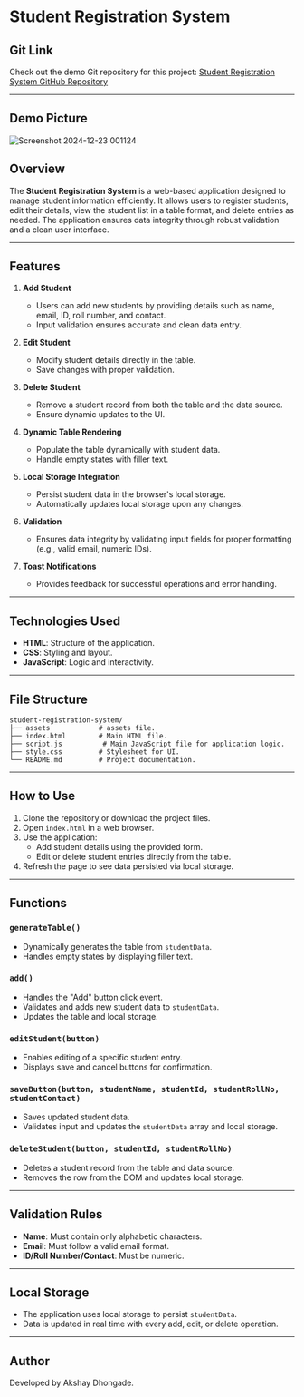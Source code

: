# Student Registration System

## Git Link

Check out the demo Git repository for this project:
[Student Registration System GitHub Repository](https://github.com/itsakshay-git/student_registration_system)

---

## Demo Picture
![Screenshot 2024-12-23 001124](https://github.com/user-attachments/assets/05aec35a-dea3-4176-88b8-87179255c326)


## Overview

The **Student Registration System** is a web-based application designed to manage student information efficiently. It allows users to register students, edit their details, view the student list in a table format, and delete entries as needed. The application ensures data integrity through robust validation and a clean user interface.

---

## Features

1. **Add Student**

   - Users can add new students by providing details such as name, email, ID, roll number, and contact.
   - Input validation ensures accurate and clean data entry.

2. **Edit Student**

   - Modify student details directly in the table.
   - Save changes with proper validation.

3. **Delete Student**

   - Remove a student record from both the table and the data source.
   - Ensure dynamic updates to the UI.

4. **Dynamic Table Rendering**

   - Populate the table dynamically with student data.
   - Handle empty states with filler text.

5. **Local Storage Integration**

   - Persist student data in the browser's local storage.
   - Automatically updates local storage upon any changes.

6. **Validation**

   - Ensures data integrity by validating input fields for proper formatting (e.g., valid email, numeric IDs).

7. **Toast Notifications**
   - Provides feedback for successful operations and error handling.

---

## Technologies Used

- **HTML**: Structure of the application.
- **CSS**: Styling and layout.
- **JavaScript**: Logic and interactivity.

---

## File Structure

```
student-registration-system/
├── assets            # assets file.
├── index.html        # Main HTML file.
├── script.js          # Main JavaScript file for application logic.
├── style.css         # Stylesheet for UI.
└── README.md         # Project documentation.
```

---

## How to Use

1. Clone the repository or download the project files.
2. Open `index.html` in a web browser.
3. Use the application:
   - Add student details using the provided form.
   - Edit or delete student entries directly from the table.
4. Refresh the page to see data persisted via local storage.

---

## Functions

### `generateTable()`

- Dynamically generates the table from `studentData`.
- Handles empty states by displaying filler text.

### `add()`

- Handles the "Add" button click event.
- Validates and adds new student data to `studentData`.
- Updates the table and local storage.

### `editStudent(button)`

- Enables editing of a specific student entry.
- Displays save and cancel buttons for confirmation.

### `saveButton(button, studentName, studentId, studentRollNo, studentContact)`

- Saves updated student data.
- Validates input and updates the `studentData` array and local storage.

### `deleteStudent(button, studentId, studentRollNo)`

- Deletes a student record from the table and data source.
- Removes the row from the DOM and updates local storage.

---

## Validation Rules

- **Name**: Must contain only alphabetic characters.
- **Email**: Must follow a valid email format.
- **ID/Roll Number/Contact**: Must be numeric.

---

## Local Storage

- The application uses local storage to persist `studentData`.
- Data is updated in real time with every add, edit, or delete operation.

---

## Author

Developed by Akshay Dhongade.
